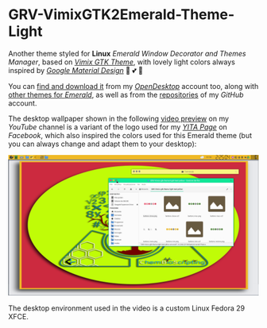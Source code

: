 # GRV-VimixGTK2Emerald-Theme-Light
Another theme styled for **Linux** *Emerald Window Decorator and Themes Manager*, based on [*Vimix GTK Theme*](https://github.com/vinceliuice/vimix-gtk-themes), with lovely light colors always inspired by [*Google Material Design*](https://material.io/) 💞 💕 💖

You can [find and download it](https://www.opendesktop.org/p/1305931/) from my [*OpenDesktop*](https://www.opendesktop.org) account too, along with [other themes for *Emerald*](https://www.opendesktop.org/u/mitma/), as well as from the [repositories](https://github.com/ChemBioScripting?tab=repositories) of my *GitHub* account.

The desktop wallpaper shown in the following [video preview](https://youtu.be/x8wW0cdEJHc) on my *YouTube* channel is a variant of the logo used for my [*YITA Page*](https://www.facebook.com/ChemBioScripting) on *Facebook*, which also inspired the colors used for this Emerald theme (but you can always change and adapt them to your desktop):

[![IMAGE ALT TEXT](https://raw.githubusercontent.com/ChemBioScripting/GRV-VimixGTK2Emerald-Theme-Light/master/imgs/YouTube_Cover.png)](https://youtu.be/x8wW0cdEJHc " GRV-VimixGTK2Emerald | A Light Theme (Teal-Yellow) for Linux Emerald")

The desktop environment used in the video is a custom Linux Fedora 29 XFCE.

